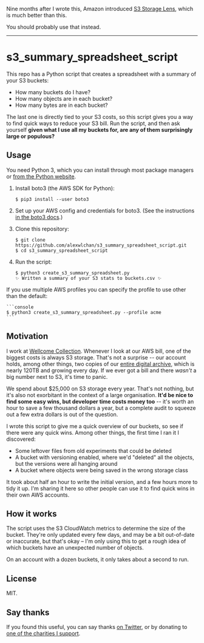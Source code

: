 Nine months after I wrote this, Amazon introduced [S3 Storage Lens](https://aws.amazon.com/blogs/aws/s3-storage-lens/), which is much better than this.

You should probably use that instead.

---

# s3_summary_spreadsheet_script

This repo has a Python script that creates a spreadsheet with a summary of your S3 buckets:

*   How many buckets do I have?
*   How many objects are in each bucket?
*   How many bytes are in each bucket?

The last one is directly tied to your S3 costs, so this script gives you a way to find quick ways to reduce your S3 bill.
Run the script, and then ask yourself **given what I use all my buckets for, are any of them surprisingly large or populous?**



## Usage

You need Python 3, which you can install through most package managers or [from the Python website](https://www.python.org/downloads/).

1.  Install boto3 (the AWS SDK for Python):

    ```console
    $ pip3 install --user boto3
    ```

2.  Set up your AWS config and credentials for boto3.
    (See the instructions [in the boto3 docs](https://boto3.amazonaws.com/v1/documentation/api/latest/guide/configuration.html?highlight=credentials).)


3.  Clone this repository:

    ```console
    $ git clone https://github.com/alexwlchan/s3_summary_spreadsheet_script.git
    $ cd s3_summary_spreadsheet_script
    ```

4.  Run the script:

    ```console
    $ python3 create_s3_summary_spreadsheet.py
    ✨ Written a summary of your S3 stats to buckets.csv ✨
    ```

If you use multiple AWS profiles you can specify the profile to use other than
the default:

    ```console
    $ python3 create_s3_summary_spreadsheet.py --profile acme
    ```

## Motivation

I work at [Wellcome Collection][wc].
Whenever I look at our AWS bill, one of the biggest costs is always S3 storage.
That's not a surprise -- our account holds, among other things, two copies of our [entire digital archive], which is nearly 120TB and growing every day.
If we ever got a bill and there *wasn't* a big number next to S3, it's time to panic.

We spend about $25,000 on S3 storage every year.
That's not nothing, but it's also not exorbitant in the context of a large organisation.
**It'd be nice to find some easy wins, but developer time costs money too** -- it's worth an hour to save a few thousand dollars a year, but a complete audit to squeeze out a few extra dollars is out of the question.

I wrote this script to give me a quick overview of our buckets, so see if there were any quick wins.
Among other things, the first time I ran it I discovered:

*   Some leftover files from old experiments that could be deleted
*   A bucket with versioning enabled, where we'd "deleted" all the objects, but the versions were all hanging around
*   A bucket where objects were being saved in the wrong storage class

It took about half an hour to write the initial version, and a few hours more to tidy it up.
I'm sharing it here so other people can use it to find quick wins in their own AWS accounts.

[wc]: https://wellcomecollection.org/
[entire digital archive]: https://stacks.wellcomecollection.org/building-wellcome-collections-new-archival-storage-service-3f68ff21927e



## How it works

The script uses the S3 CloudWatch metrics to determine the size of the bucket.
They're only updated every few days, and may be a bit out-of-date or inaccurate, but that's okay – I'm only using this to get a rough idea of which buckets have an unexpected number of objects.

On an account with a dozen buckets, it only takes about a second to run.



## License

MIT.



## Say thanks

If you found this useful, you can say thanks [on Twitter](https://twitter.com/alexwlchan), or by donating to [one of the charities I support](https://alexwlchan.net/say-thanks/#donate-to-charity).
